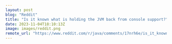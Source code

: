 ```yaml
---
layout: post
blog: "Reddit"
title: "Is it known what is holding the JVM back from console support?"
date: 2023-11-04T18:10:13Z
image: images/reddit.png
remote_url: "https://www.reddit.com/r/java/comments/17nrh6e/is_it_known_what_is_holding_the_jvm_back_from/"
---
```

